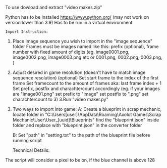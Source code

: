 To use dowload and extract "video makes.zip"

Python has to be installed https://www.python.org/ (may not work on version lower than 3.9)
Has to be run in a virtual environment


	Import Instruction:

1. Place Image sequence you wish to import in the "image sequence" folder
   Frames must be images named like this: prefix (optional), frame number with fixed amount
    of digits (eg. image0001.png, image0002.png, image0003.png etc or 0001.png, 0002.png, 0003.png, )
2. Adjust desired in game resolution (doesn't have to match image sequence resolution) (optional)
   Set start frame to the index of the first frame
   Set framecount to the amount of frames aka: last frame index + 1
   Set prefix, postfix and charachtercount accordingly (eg. if your images are "image001.png"
							set prefix to "image"
							set postfix to ".png"
							set charachtercount to 3)
3.Run "video maker.py"
4. Two ways to import into game:
	A: Create a blueprint in scrap mechanic, locate folder in
           "C:\Users\[user]\AppData\Roaming\Axolot Games\Scrap Mechanic\User\User_[uuid]\Blueprints"
	   find the "blueprint.json" inside folder and replace with "blueprint.json" in the converter folder

	B: Set "path" in "setting.txt" to the path of the blueprint file before running script


	Technical Details:

The script will consider a pixel to be on, if the blue channel is above 128
